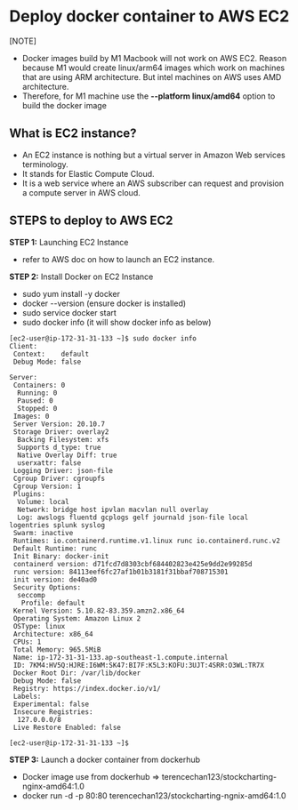 # Deploy docker container to AWS EC2

[NOTE] 
- Docker images build by M1 Macbook will not work on AWS EC2. Reason because M1 would create linux/arm64 images which work on machines
that are using ARM architecture. But intel machines on AWS uses AMD architecture. 
- Therefore, for M1 machine use the **--platform linux/amd64** option to build the docker image

## What is EC2 instance?
- An EC2 instance is nothing but a virtual server in Amazon Web services terminology.
- It stands for Elastic Compute Cloud.
- It is a web service where an AWS subscriber can request and provision a compute server in AWS cloud.

## STEPS to deploy to AWS EC2

**STEP 1:** Launching EC2 Instance
- refer to AWS doc on how to launch an EC2 instance. 

**STEP 2:** Install Docker on EC2 Instance
- sudo yum install -y docker
- docker --version (ensure docker is installed)
- sudo service docker start
- sudo docker info (it will show docker info as below)
```
[ec2-user@ip-172-31-31-133 ~]$ sudo docker info
Client:
 Context:    default
 Debug Mode: false

Server:
 Containers: 0
  Running: 0
  Paused: 0
  Stopped: 0
 Images: 0
 Server Version: 20.10.7
 Storage Driver: overlay2
  Backing Filesystem: xfs
  Supports d_type: true
  Native Overlay Diff: true
  userxattr: false
 Logging Driver: json-file
 Cgroup Driver: cgroupfs
 Cgroup Version: 1
 Plugins:
  Volume: local
  Network: bridge host ipvlan macvlan null overlay
  Log: awslogs fluentd gcplogs gelf journald json-file local logentries splunk syslog
 Swarm: inactive
 Runtimes: io.containerd.runtime.v1.linux runc io.containerd.runc.v2
 Default Runtime: runc
 Init Binary: docker-init
 containerd version: d71fcd7d8303cbf684402823e425e9dd2e99285d
 runc version: 84113eef6fc27af1b01b3181f31bbaf708715301
 init version: de40ad0
 Security Options:
  seccomp
   Profile: default
 Kernel Version: 5.10.82-83.359.amzn2.x86_64
 Operating System: Amazon Linux 2
 OSType: linux
 Architecture: x86_64
 CPUs: 1
 Total Memory: 965.5MiB
 Name: ip-172-31-31-133.ap-southeast-1.compute.internal
 ID: 7KM4:HV5Q:HJRE:I6WM:SK47:BI7F:K5L3:KOFU:3UJT:4SRR:O3WL:TR7X
 Docker Root Dir: /var/lib/docker
 Debug Mode: false
 Registry: https://index.docker.io/v1/
 Labels:
 Experimental: false
 Insecure Registries:
  127.0.0.0/8
 Live Restore Enabled: false

[ec2-user@ip-172-31-31-133 ~]$ 
```

**STEP 3:** Launch a docker container from dockerhub
- Docker image use from dockerhub => terencechan123/stockcharting-nginx-amd64:1.0
- docker run -d -p 80:80 terencechan123/stockcharting-ngnix-amd64:1.0
